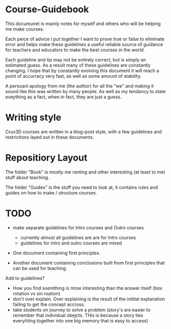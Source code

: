 
# Course-Guidebook
This documunet is mainly notes for myself and others who will be helping me make courses.

Each peice of advice I put together I want to prove true or false to eliminate error and helps make these guidelines a useful reliable source of guidance for teachers and educators to make the best courses in the world.

Each guideline and tip may not be entirely correct, but is simply an estimated guess. As a result many of these guidelines are constantly changing. I hope that by constantly evolving this document it will reach a point of accurracy very fast, as well as some amount of stability.

A persoanl apology from me (the author) for all the "we" and making it sound like this was written by many people. As well as my tendancy to state eveything as a fact, when in fact, they are just a guess.


# Writing style
Crux3D courses are written in a blog-post style, with a few guidelines and restrictions layed out in these documents.


# Repositiory Layout
The folder "Book" is mostly me ranting and other interesting (at least to me) stuff about teaching.

The folder "Guides" is the stuff you need to look at, it contains rules and guides on how to make / structure courses.

# TODO
- make separate guidelines for Intro courses and Outro courses
    - currently almost all guidelines are are for Intro courses
    - guidelines for intro and outro courses are mixed

- One document containing first principles.
- Another document containing conclusions built from first principles that can be used for teaching.

Add to guidelines?
- How you find soemthing is mroe interesting than the answer itself (box rotation vs sin roation)
- don't over explain. Over explaining is the result of the intitial explanation failing to get the concept accross.
- take students on journey to solve a problem (story's are easier to remember that individual obejcts. THis is because a story ties everyhting together into one big memory that is easy to access)